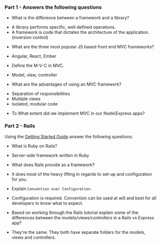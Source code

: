 
### Part 1 - Answers the following questions

* What is the difference between a framework and a library?
- A library performs specific, well defined operations.
- A framework is code that dictates the architecture of the application. (inversion control)
* What are the three most popular JS based front end MVC frameworks?
- Angular, React, Ember
* Define the M-V-C in MVC.
- Model, view, controller
* What are the advantages of using an MVC framework?
- Separation of responsibilities
- Multiple views
- Isolated, modular code
* To What extent did we implement MVC in our Node\Express apps?

### Part 2 - Rails

Using the [Getting Started Guide](http://guides.rubyonrails.org/getting_started.html) answer the following questions:

* What is Ruby on Rails?
- Server-side framework written in Ruby
* What does Rails provide as a framework?
- It does most of the heavy lifting in regards to set-up and configuration for you.
* Explain `Convention over Configuration`.
- Configuration is required. Convention can be used at will and best for all developers to know what to expect.
* Based on working through the Rails tutorial explain some of the differences between the models/views/controllers in a Rails vs Express app?
- They're the same. They both have separate folders for the models, views and controllers.
